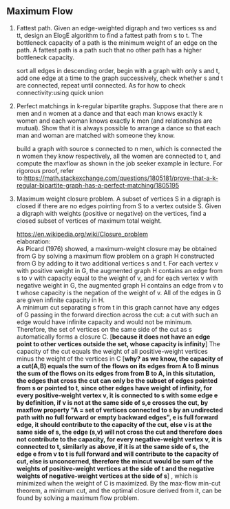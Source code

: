 ## Maximum Flow
1. Fattest path. Given an edge-weighted digraph and two vertices ss and tt, design an ElogE algorithm to find a fattest path from s to t. The bottleneck capacity of a path is the minimum weight of an edge on the path. A fattest path is a path such that no other path has a higher bottleneck capacity.

   sort all edges in descending order, begin with a graph with only s and t, add one edge at a time to the graph successively, check whether s and t are connected, repeat until connected. As for how to check connectivity:using quick union
   
2. Perfect matchings in k-regular bipartite graphs. Suppose that there are n men and n women at a dance and that each man knows exactly k women and each woman knows exactly k men (and relationships are mutual). Show that it is always possible to arrange a dance so that each man and woman are matched with someone they know.

   build a graph with source s connected to n men, which is connected the n women they know respectively, all the women are connected to t,  and compute the maxflow as shown in the job seeker example in lecture. For rigorous proof, refer to:https://math.stackexchange.com/questions/1805181/prove-that-a-k-regular-bipartite-graph-has-a-perfect-matching/1805195
   
3. Maximum weight closure problem. A subset of vertices S in a digraph is closed if there are no edges pointing from S to a vertex outside S. Given a digraph with weights (positive or negative) on the vertices, find a closed subset of vertices of maximum total weight.   

   https://en.wikipedia.org/wiki/Closure_problem  
   elaboration:  
   As Picard (1976) showed, a maximum-weight closure may be obtained from G by solving a maximum flow problem on a graph H constructed from G by adding to it two additional vertices s and t. For each vertex v with positive weight in G, the augmented graph H contains an edge from s to v with capacity equal to the weight of v, and for each vertex v with negative weight in G, the augmented graph H contains an edge from v to t whose capacity is the negation of the weight of v. All of the edges in G are given infinite capacity in H.  
   A minimum cut separating s from t in this graph cannot have any edges of G passing in the forward direction across the cut: a cut with such an edge would have infinite capacity and would not be minimum. Therefore, the set of vertices on the same side of the cut as s automatically forms a closure C. [**because it does not have an edge point to other vertices outside the set, whose capacity is infinity**] The capacity of the cut equals the weight of all positive-weight vertices minus the weight of the vertices in C [**why? as we know, the capacity of a cut(A,B) equals the sum of the flows on its edges from A to B minus the sum of the flows on its edges from from B to A, in this situtation, the edges that cross the cut can only be the subset of edges pointed from s or pointed to t, since other edges have weight of infinity, for every positive-weight vertex v, it is connected to s with some edge e by definition, if v is not at the same side of s,e crosses the cut, by maxflow property "A = set of vertices connected to s by an undirected path with no full forward or empty backward edges", e is full forward edge, it should contribute to the capacity of the cut, else v is at the same side of s, the edge (s,v) will not cross the cut and therefore does not contribute to the capacity, for every negative-weight vertex v, it is connected to t, similarly as above, if it is at the same side of s, the edge e from v to t is full forward and will contribute to the capacity of cut, else is unconcerned, therefore the mincut would be sum of the weights of positive-weight vertices at the side of t and the negative weights of negative-weight vertices at the side of s**] , which is minimized when the weight of C is maximized. By the max-flow min-cut theorem, a minimum cut, and the optimal closure derived from it, can be found by solving a maximum flow problem.
   
